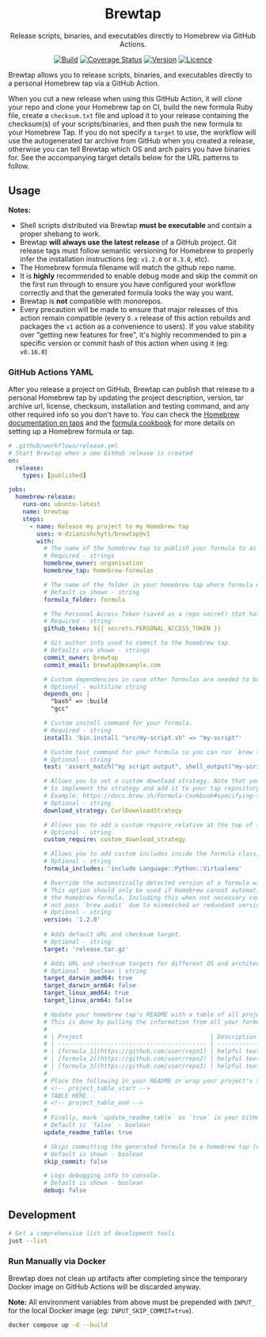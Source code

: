 <div align="center">

# Brewtap

Release scripts, binaries, and executables directly to Homebrew via GitHub Actions.

[![Build](https://github.com/m-dzianishchyts/brewtap/workflows/build/badge.svg)](https://github.com/m-dzianishchyts/brewtap/actions)
[![Coverage Status](https://coveralls.io/repos/github/m-dzianishchyts/brewtap/badge.svg?branch=main)](https://coveralls.io/github/m-dzianishchyts/brewtap?branch=main)
[![Version](https://img.shields.io/github/v/tag/m-dzianishchyts/brewtap)](https://github.com/m-dzianishchyts/brewtap/releases)
[![Licence](https://img.shields.io/github/license/m-dzianishchyts/brewtap)](LICENSE)

</div>

Brewtap allows you to release scripts, binaries, and executables directly to a personal Homebrew tap via a GitHub Action.

When you cut a new release when using this GitHub Action, it will clone your repo and clone your Homebrew tap on CI, build the new formula Ruby file, create a `checksum.txt` file and upload it to your release containing the checksum(s) of your scripts/binaries, and then push the new formula to your Homebrew Tap. If you do not specify a `target` to use, the workflow will use the autogenerated tar archive from GitHub when you created a release, otherwise you can tell Brewtap which OS and arch pairs you have binaries for. See the accompanying target details below for the URL patterns to follow.

## Usage

**Notes:**

- Shell scripts distributed via Brewtap **must be executable** and contain a proper shebang to work.
- Brewtap **will always use the latest release** of a GitHub project. Git release tags must follow semantic versioning for Homebrew to properly infer the installation instructions (eg: `v1.2.0` or `0.3.0`, etc).
- The Homebrew formula filename will match the github repo name.
- It is **highly** recommended to enable debug mode and skip the commit on the first run through to ensure you have configured your workflow correctly and that the generated formula looks the way you want.
- Brewtap is **not** compatible with monorepos.
- Every precaution will be made to ensure that major releases of this action remain compatible (every `0.x` release of this action rebuilds and packages the `v1` action as a convenience to users). If you value stability over "getting new features for free", it's highly recommended to pin a specific version or commit hash of this action when using it (eg: `v0.16.0`)

### GitHub Actions YAML

After you release a project on GitHub, Brewtap can publish that release to a personal Homebrew tap by updating the project description, version, tar archive url, license, checksum, installation and testing command, and any other required info so you don't have to. You can check the [Homebrew documentation on taps](https://docs.brew.sh/How-to-Create-and-Maintain-a-Tap) and the [formula cookbook](https://docs.brew.sh/Formula-Cookbook) for more details on setting up a Homebrew formula or tap.

```yml
# .github/workflows/release.yml
# Start Brewtap when a new GitHub release is created
on:
  release:
    types: [published]

jobs:
  homebrew-release:
    runs-on: ubuntu-latest
    name: brewtap
    steps:
      - name: Release my project to my Homebrew tap
        uses: m-dzianishchyts/brewtap@v1
        with:
          # The name of the homebrew tap to publish your formula to as it appears on GitHub.
          # Required - strings
          homebrew_owner: organisation
          homebrew_tap: homebrew-formulas

          # The name of the folder in your homebrew tap where formula will be committed to.
          # Default is shown - string
          formula_folder: formula

          # The Personal Access Token (saved as a repo secret) that has `repo` permissions for the repo running the action AND Homebrew tap you want to release to.
          # Required - string
          github_token: ${{ secrets.PERSONAL_ACCESS_TOKEN }}

          # Git author info used to commit to the homebrew tap.
          # Defaults are shown - strings
          commit_owner: brewtap
          commit_email: brewtap@example.com

          # Custom dependencies in case other formulas are needed to build the current one.
          # Optional - multiline string
          depends_on: |
            "bash" => :build
            "gcc"

          # Custom install command for your formula.
          # Required - string
          install: 'bin.install "src/my-script.sh" => "my-script"'

          # Custom test command for your formula so you can run `brew test`.
          # Optional - string
          test: 'assert_match("my script output", shell_output("my-script-command"))'

          # Allows you to set a custom download strategy. Note that you'll need
          # to implement the strategy and add it to your tap repository.
          # Example: https://docs.brew.sh/Formula-Cookbook#specifying-the-download-strategy-explicitly
          # Optional - string
          download_strategy: CurlDownloadStrategy

          # Allows you to add a custom require_relative at the top of the formula template.
          # Optional - string
          custom_require: custom_download_strategy

          # Allows you to add custom includes inside the formula class, before dependencies and install blocks.
          # Optional - string
          formula_includes: 'include Language::Python::Virtualenv'

          # Override the automatically detected version of a formula with an explicit value.
          # This option should only be used if Homebrew cannot automatically detect the version when generating
          # the Homebrew formula. Including this when not necessary could lead to uninstallable formula that may 
          # not pass `brew audit` due to mismatched or redundant version strings
          # Optional - string
          version: '1.2.0'
          
          # Adds default URL and checksum target.
          # Optional - string
          target: 'release.tar.gz'

          # Adds URL and checksum targets for different OS and architecture pairs.
          # Optional - boolean | string
          target_darwin_amd64: true
          target_darwin_arm64: false
          target_linux_amd64: true
          target_linux_arm64: false

          # Update your homebrew tap's README with a table of all projects in the tap.
          # This is done by pulling the information from all your formula.rb files - eg:
          #
          # | Project                                    | Description  | Install                          |
          # | ------------------------------------------ | ------------ | -------------------------------- |
          # | [formula_1](https://github.com/user/repo1) | helpful text | `brew install org/tap/formula_1` |
          # | [formula_2](https://github.com/user/repo2) | helpful text | `brew install org/tap/formula_2` |
          # | [formula_3](https://github.com/user/repo3) | helpful text | `brew install org/tap/formula_3` |
          #
          # Place the following in your README or wrap your project's table in these comment tags:
          # <!-- project_table_start -->
          # TABLE HERE
          # <!-- project_table_end -->
          #
          # Finally, mark `update_readme_table` as `true` in your GitHub Action config and we'll do the work of building a custom table for you.
          # Default is `false` - boolean
          update_readme_table: true

          # Skips committing the generated formula to a homebrew tap (useful for local testing).
          # Default is shown - boolean
          skip_commit: false

          # Logs debugging info to console.
          # Default is shown - boolean
          debug: false
```

## Development

```bash
# Get a comprehensive list of development tools
just --list
```

### Run Manually via Docker

Brewtap does not clean up artifacts after completing since the temporary Docker image on GitHub Actions will be discarded anyway.

**Note:** All environment variables from above must be prepended with `INPUT_` for the local Docker image (eg: `INPUT_SKIP_COMMIT=true`).

```bash
docker compose up -d --build
```
